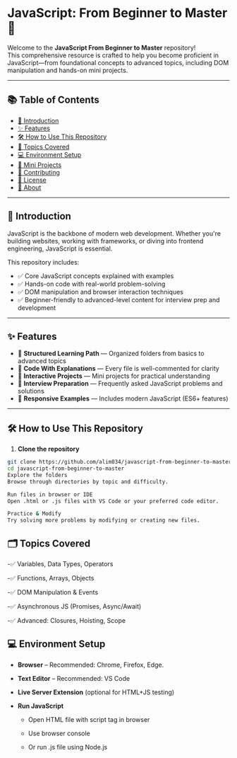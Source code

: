 # JavaScript: From Beginner to Master 🚀

Welcome to the **JavaScript From Beginner to Master** repository!  
This comprehensive resource is crafted to help you become proficient in JavaScript—from foundational concepts to advanced topics, including DOM manipulation and hands-on mini projects.

---

## 📚 Table of Contents

- [📖 Introduction](#-introduction)
- [✨ Features](#-features)
- [🛠 How to Use This Repository](#-how-to-use-this-repository)
- [📂 Topics Covered](#-topics-covered)
- [💻 Environment Setup](#-environment-setup)
- [🧪 Mini Projects](#-mini-projects)
- [🤝 Contributing](#-contributing)
- [📝 License](#-license)
- [🚀 About](#-about)

---

## 📖 Introduction

JavaScript is the backbone of modern web development. Whether you're building websites, working with frameworks, or diving into frontend engineering, JavaScript is essential.

This repository includes:

- ✅ Core JavaScript concepts explained with examples  
- ✅ Hands-on code with real-world problem-solving  
- ✅ DOM manipulation and browser interaction techniques  
- ✅ Beginner-friendly to advanced-level content for interview prep and development  

---

## ✨ Features

- 📂 **Structured Learning Path** — Organized folders from basics to advanced topics  
- 💬 **Code With Explanations** — Every file is well-commented for clarity  
- 🧩 **Interactive Projects** — Mini projects for practical understanding  
- 💼 **Interview Preparation** — Frequently asked JavaScript problems and solutions  
- 🚀 **Responsive Examples** — Includes modern JavaScript (ES6+ features)  

---

## 🛠 How to Use This Repository

1. **Clone the repository**
```bash
git clone https://github.com/alim034/javascript-from-beginner-to-master.git
cd javascript-from-beginner-to-master
Explore the folders
Browse through directories by topic and difficulty.

Run files in browser or IDE
Open .html or .js files with VS Code or your preferred code editor.

Practice & Modify
Try solving more problems by modifying or creating new files.

```

## 🗂️ Topics Covered
-✅ Variables, Data Types, Operators

-✅ Functions, Arrays, Objects

-✅ DOM Manipulation & Events

-✅ Asynchronous JS (Promises, Async/Await)

-✅ Advanced: Closures, Hoisting, Scope



## 💻 Environment Setup
- **Browser** – Recommended: Chrome, Firefox, Edge.

- **Text Editor** – Recommended: VS Code

- **Live Server Extension** (optional for HTML+JS testing)

- **Run JavaScript**

  - Open HTML file with script tag in browser

  - Use browser console

   - Or run .js file using Node.js

